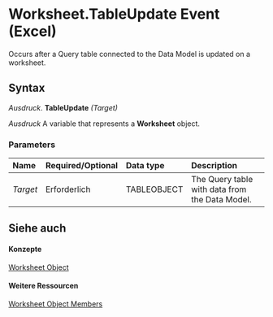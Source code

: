 
# Worksheet.TableUpdate Event (Excel)

Occurs after a Query table connected to the Data Model is updated on a worksheet.


## Syntax

 _Ausdruck_. **TableUpdate** _(Target)_

 _Ausdruck_ A variable that represents a **Worksheet** object.


### Parameters



|**Name**|**Required/Optional**|**Data type**|**Description**|
|:-----|:-----|:-----|:-----|
| _Target_|Erforderlich|TABLEOBJECT|The Query table with data from the Data Model.|

## Siehe auch


#### Konzepte


[Worksheet Object](182b705e-854a-81cc-a4b0-59b942de55ae.md)
#### Weitere Ressourcen


[Worksheet Object Members](http://msdn.microsoft.com/library/f8c1afea-1a1c-f5e4-37e3-52c434c8c157%28Office.15%29.aspx)